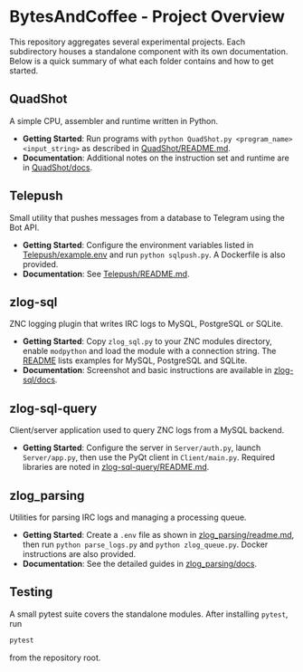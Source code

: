 # BytesAndCoffee - Project Overview

This repository aggregates several experimental projects. Each subdirectory houses a standalone component with its own documentation. Below is a quick summary of what each folder contains and how to get started.

## QuadShot
A simple CPU, assembler and runtime written in Python.
- **Getting Started**: Run programs with `python QuadShot.py <program_name> <input_string>` as described in [QuadShot/README.md](QuadShot/README.md).
- **Documentation**: Additional notes on the instruction set and runtime are in [QuadShot/docs](QuadShot/docs).

## Telepush
Small utility that pushes messages from a database to Telegram using the Bot API.
- **Getting Started**: Configure the environment variables listed in [Telepush/example.env](Telepush/example.env) and run `python sqlpush.py`. A Dockerfile is also provided.
- **Documentation**: See [Telepush/README.md](Telepush/README.md).

## zlog-sql
ZNC logging plugin that writes IRC logs to MySQL, PostgreSQL or SQLite.
- **Getting Started**: Copy `zlog_sql.py` to your ZNC modules directory, enable `modpython` and load the module with a connection string. The [README](zlog-sql/README.md) lists examples for MySQL, PostgreSQL and SQLite.
- **Documentation**: Screenshot and basic instructions are available in [zlog-sql/docs](zlog-sql/docs).

## zlog-sql-query
Client/server application used to query ZNC logs from a MySQL backend.
- **Getting Started**: Configure the server in `Server/auth.py`, launch `Server/app.py`, then use the PyQt client in `Client/main.py`. Required libraries are noted in [zlog-sql-query/README.md](zlog-sql-query/README.md).

## zlog_parsing
Utilities for parsing IRC logs and managing a processing queue.
- **Getting Started**: Create a `.env` file as shown in [zlog_parsing/readme.md](zlog_parsing/readme.md), then run `python parse_logs.py` and `python zlog_queue.py`. Docker instructions are also provided.
- **Documentation**: See the detailed guides in [zlog_parsing/docs](zlog_parsing/docs).


## Testing

A small pytest suite covers the standalone modules. After installing `pytest`, run

```sh
pytest
```

from the repository root.

